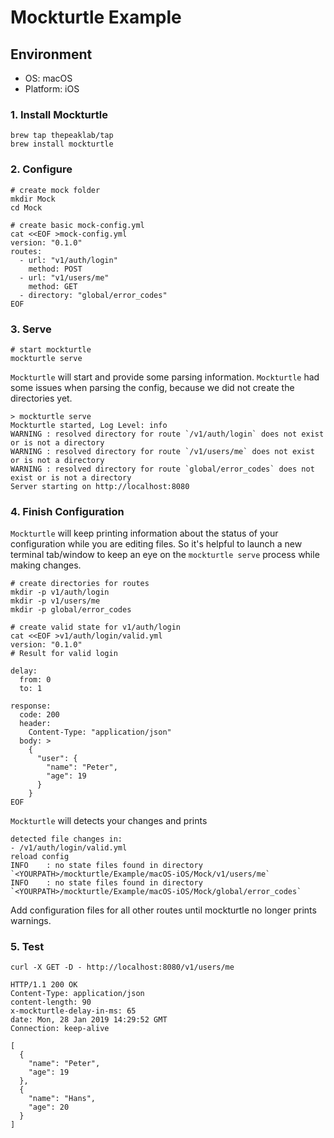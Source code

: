 # Mockturtle Example

## Environment

- OS: macOS
- Platform: iOS

### 1. Install Mockturtle

```shell
brew tap thepeaklab/tap
brew install mockturtle
```

### 2. Configure

```shell
# create mock folder
mkdir Mock
cd Mock

# create basic mock-config.yml
cat <<EOF >mock-config.yml
version: "0.1.0"
routes:
  - url: "v1/auth/login"
    method: POST
  - url: "v1/users/me"
    method: GET
  - directory: "global/error_codes"
EOF
```

### 3. Serve

```shell
# start mockturtle
mockturtle serve
```

`Mockturtle` will start and provide some parsing information. `Mockturtle` had some issues when parsing the config, because we did not create the directories yet.

```shell
> mockturtle serve
Mockturtle started, Log Level: info
WARNING : resolved directory for route `/v1/auth/login` does not exist or is not a directory
WARNING : resolved directory for route `/v1/users/me` does not exist or is not a directory
WARNING : resolved directory for route `global/error_codes` does not exist or is not a directory
Server starting on http://localhost:8080
```

### 4. Finish Configuration

`Mockturtle` will keep printing information about the status of your configuration while you are editing files. So it's helpful to launch a new terminal tab/window to keep an eye on the `mockturtle serve` process while making changes.

```shell
# create directories for routes
mkdir -p v1/auth/login
mkdir -p v1/users/me
mkdir -p global/error_codes
```

```shell
# create valid state for v1/auth/login
cat <<EOF >v1/auth/login/valid.yml
version: "0.1.0"
# Result for valid login

delay:
  from: 0
  to: 1

response:
  code: 200
  header:
    Content-Type: "application/json"
  body: >
    {
      "user": {
        "name": "Peter",
        "age": 19
      }
    }
EOF
```

`Mockturtle` will detects your changes and prints

```shell
detected file changes in:
- /v1/auth/login/valid.yml
reload config
INFO    : no state files found in directory `<YOURPATH>/mockturtle/Example/macOS-iOS/Mock/v1/users/me`
INFO    : no state files found in directory `<YOURPATH>/mockturtle/Example/macOS-iOS/Mock/global/error_codes`
```

Add configuration files for all other routes until mockturtle no longer prints warnings.


### 5. Test

```shell
curl -X GET -D - http://localhost:8080/v1/users/me
```
```http
HTTP/1.1 200 OK
Content-Type: application/json
content-length: 90
x-mockturtle-delay-in-ms: 65
date: Mon, 28 Jan 2019 14:29:52 GMT
Connection: keep-alive

[
  {
    "name": "Peter",
    "age": 19
  },
  {
    "name": "Hans",
    "age": 20
  }
]
```